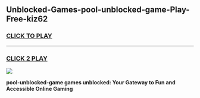 
## Unblocked-Games-pool-unblocked-game-Play-Free-kiz62
<h3>
<a href="https://premium76.site?title=pool-unblocked-game&ref=18A1">CLICK TO PLAY</a></h3>
<hr>

<h3>
<a href="https://premium76.site?title=pool-unblocked-game&ref=18A1">CLICK 2 PLAY</a>
  
</h3>

<a href="https://premium76.site?title=pool-unblocked-game&ref=18A1"><img src="https://clearcache.store/games.png"></a>


**pool-unblocked-game games unblocked: Your Gateway to Fun and Accessible Online Gaming**
